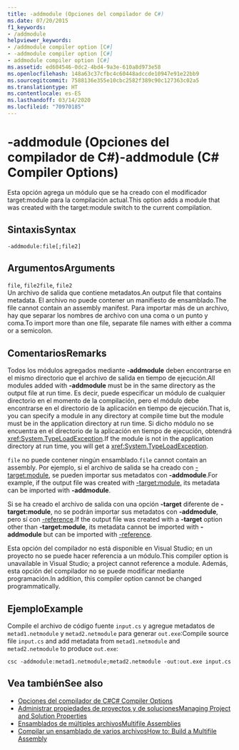 ```yaml
---
title: -addmodule (Opciones del compilador de C#)
ms.date: 07/20/2015
f1_keywords:
- /addmodule
helpviewer_keywords:
- /addmodule compiler option [C#]
- -addmodule compiler option [C#]
- addmodule compiler option [C#]
ms.assetid: ed604546-0dc2-4bd4-9a3e-610a8d973e58
ms.openlocfilehash: 148a63c37cfbc4c60448adccde10947e91e22bb9
ms.sourcegitcommit: 7588136e355e10cbc2582f389c90c127363c02a5
ms.translationtype: HT
ms.contentlocale: es-ES
ms.lasthandoff: 03/14/2020
ms.locfileid: "70970185"
---
```

# <a name="-addmodule-c-compiler-options"></a><span data-ttu-id="2d894-102">-addmodule (Opciones del compilador de C#)</span><span class="sxs-lookup"><span data-stu-id="2d894-102">-addmodule (C# Compiler Options)</span></span>
<span data-ttu-id="2d894-103">Esta opción agrega un módulo que se ha creado con el modificador target:module para la compilación actual.</span><span class="sxs-lookup"><span data-stu-id="2d894-103">This option adds a module that was created with the target:module switch to the current compilation.</span></span>  
  
## <a name="syntax"></a><span data-ttu-id="2d894-104">Sintaxis</span><span class="sxs-lookup"><span data-stu-id="2d894-104">Syntax</span></span>  
  
```console  
-addmodule:file[;file2]  
```  
  
## <a name="arguments"></a><span data-ttu-id="2d894-105">Argumentos</span><span class="sxs-lookup"><span data-stu-id="2d894-105">Arguments</span></span>  
 <span data-ttu-id="2d894-106">`file`, `file2`</span><span class="sxs-lookup"><span data-stu-id="2d894-106">`file`, `file2`</span></span>  
 <span data-ttu-id="2d894-107">Un archivo de salida que contiene metadatos.</span><span class="sxs-lookup"><span data-stu-id="2d894-107">An output file that contains metadata.</span></span> <span data-ttu-id="2d894-108">El archivo no puede contener un manifiesto de ensamblado.</span><span class="sxs-lookup"><span data-stu-id="2d894-108">The file cannot contain an assembly manifest.</span></span> <span data-ttu-id="2d894-109">Para importar más de un archivo, hay que separar los nombres de archivo con una coma o un punto y coma.</span><span class="sxs-lookup"><span data-stu-id="2d894-109">To import more than one file, separate file names with either a comma or a semicolon.</span></span>  
  
## <a name="remarks"></a><span data-ttu-id="2d894-110">Comentarios</span><span class="sxs-lookup"><span data-stu-id="2d894-110">Remarks</span></span>  
 <span data-ttu-id="2d894-111">Todos los módulos agregados mediante **-addmodule** deben encontrarse en el mismo directorio que el archivo de salida en tiempo de ejecución.</span><span class="sxs-lookup"><span data-stu-id="2d894-111">All modules added with **-addmodule** must be in the same directory as the output file at run time.</span></span> <span data-ttu-id="2d894-112">Es decir, puede especificar un módulo de cualquier directorio en el momento de la compilación, pero el módulo debe encontrarse en el directorio de la aplicación en tiempo de ejecución.</span><span class="sxs-lookup"><span data-stu-id="2d894-112">That is, you can specify a module in any directory at compile time but the module must be in the application directory at run time.</span></span> <span data-ttu-id="2d894-113">Si dicho módulo no se encuentra en el directorio de la aplicación en tiempo de ejecución, obtendrá <xref:System.TypeLoadException>.</span><span class="sxs-lookup"><span data-stu-id="2d894-113">If the module is not in the application directory at run time, you will get a <xref:System.TypeLoadException>.</span></span>  
  
 <span data-ttu-id="2d894-114">`file` no puede contener ningún ensamblado.</span><span class="sxs-lookup"><span data-stu-id="2d894-114">`file` cannot contain an assembly.</span></span> <span data-ttu-id="2d894-115">Por ejemplo, si el archivo de salida se ha creado con [-target:module](./target-module-compiler-option.md), se pueden importar sus metadatos con **-addmodule**.</span><span class="sxs-lookup"><span data-stu-id="2d894-115">For example, if the output file was created with [-target:module](./target-module-compiler-option.md), its metadata can be imported with **-addmodule**.</span></span>  
  
 <span data-ttu-id="2d894-116">Si se ha creado el archivo de salida con una opción **-target** diferente de **-target:module**, no se podrán importar sus metadatos con **-addmodule**, pero sí con [-reference](./reference-compiler-option.md).</span><span class="sxs-lookup"><span data-stu-id="2d894-116">If the output file was created with a **-target** option other than **-target:module**, its metadata cannot be imported with **-addmodule** but can be imported with [-reference](./reference-compiler-option.md).</span></span>  
  
 <span data-ttu-id="2d894-117">Esta opción del compilador no está disponible en Visual Studio; en un proyecto no se puede hacer referencia a un módulo.</span><span class="sxs-lookup"><span data-stu-id="2d894-117">This compiler option is unavailable in Visual Studio; a project cannot reference a module.</span></span> <span data-ttu-id="2d894-118">Además, esta opción del compilador no se puede modificar mediante programación.</span><span class="sxs-lookup"><span data-stu-id="2d894-118">In addition, this compiler option cannot be changed programmatically.</span></span>  
  
## <a name="example"></a><span data-ttu-id="2d894-119">Ejemplo</span><span class="sxs-lookup"><span data-stu-id="2d894-119">Example</span></span>  
 <span data-ttu-id="2d894-120">Compile el archivo de código fuente `input.cs` y agregue metadatos de `metad1.netmodule` y `metad2.netmodule` para generar `out.exe`:</span><span class="sxs-lookup"><span data-stu-id="2d894-120">Compile source file `input.cs` and add metadata from `metad1.netmodule` and `metad2.netmodule` to produce `out.exe`:</span></span>  
  
```console  
csc -addmodule:metad1.netmodule;metad2.netmodule -out:out.exe input.cs  
```  
  
## <a name="see-also"></a><span data-ttu-id="2d894-121">Vea también</span><span class="sxs-lookup"><span data-stu-id="2d894-121">See also</span></span>

- [<span data-ttu-id="2d894-122">Opciones del compilador de C#</span><span class="sxs-lookup"><span data-stu-id="2d894-122">C# Compiler Options</span></span>](./index.md)
- [<span data-ttu-id="2d894-123">Administrar propiedades de proyectos y de soluciones</span><span class="sxs-lookup"><span data-stu-id="2d894-123">Managing Project and Solution Properties</span></span>](/visualstudio/ide/managing-project-and-solution-properties)
- [<span data-ttu-id="2d894-124">Ensamblados de múltiples archivos</span><span class="sxs-lookup"><span data-stu-id="2d894-124">Multifile Assemblies</span></span>](../../../framework/app-domains/multifile-assemblies.md)
- [<span data-ttu-id="2d894-125">Compilar un ensamblado de varios archivos</span><span class="sxs-lookup"><span data-stu-id="2d894-125">How to: Build a Multifile Assembly</span></span>](../../../framework/app-domains/build-multifile-assembly.md)
